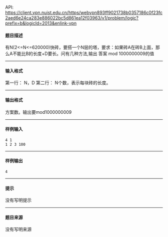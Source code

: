 API: https://client.vpn.nuist.edu.cn/https/webvpn893ff9021738b0357186c0f23fc2aed6e24ca283e886022bc5d861ea12f03963/v1/problem/logic?prefix=b&logicId=2013&enlink-vpn

#### 题目描述

有N(2<=N<=620000)快砖，要搭一个N层的塔，要求：如果砖A在砖B上面，那么A不能比B的长度+D要长。问有几种方法,输出 答案 mod 1000000009的值

---

#### 输入格式

第一行： N，D 第二行： N个数，表示每块砖的长度。

---

#### 输出格式

方案数。输出要mod1000000009

---

#### 样例输入
```
4 1
1 2 3 100

```

---

#### 样例输出
```
4
```

---

#### 提示

没有写明提示

---

#### 题目来源

没有写明来源